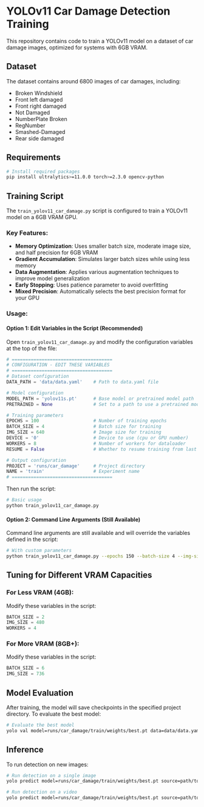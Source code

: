 # YOLOv11 Car Damage Detection Training

This repository contains code to train a YOLOv11 model on a dataset of car damage images, optimized for systems with 6GB VRAM.

## Dataset

The dataset contains around 6800 images of car damages, including:
- Broken Windshield
- Front left damaged
- Front right damaged
- Not Damaged
- NumberPlate Broken
- RegNumber
- Smashed-Damaged
- Rear side damaged

## Requirements

```bash
# Install required packages
pip install ultralytics>=11.0.0 torch>=2.3.0 opencv-python
```

## Training Script

The `train_yolov11_car_damage.py` script is configured to train a YOLOv11 model on a 6GB VRAM GPU.

### Key Features:

- **Memory Optimization**: Uses smaller batch size, moderate image size, and half precision for 6GB VRAM
- **Gradient Accumulation**: Simulates larger batch sizes while using less memory
- **Data Augmentation**: Applies various augmentation techniques to improve model generalization
- **Early Stopping**: Uses patience parameter to avoid overfitting
- **Mixed Precision**: Automatically selects the best precision format for your GPU

### Usage:

#### Option 1: Edit Variables in the Script (Recommended)

Open `train_yolov11_car_damage.py` and modify the configuration variables at the top of the file:

```python
# =====================================
# CONFIGURATION - EDIT THESE VARIABLES
# =====================================
# Dataset configuration
DATA_PATH = 'data/data.yaml'    # Path to data.yaml file

# Model configuration 
MODEL_PATH = 'yolov11s.pt'      # Base model or pretrained model path
PRETRAINED = None               # Set to a path to use a pretrained model instead of MODEL_PATH

# Training parameters
EPOCHS = 100                    # Number of training epochs
BATCH_SIZE = 4                  # Batch size for training
IMG_SIZE = 640                  # Image size for training
DEVICE = '0'                    # Device to use (cpu or GPU number)
WORKERS = 8                     # Number of workers for dataloader
RESUME = False                  # Whether to resume training from last checkpoint

# Output configuration
PROJECT = 'runs/car_damage'     # Project directory
NAME = 'train'                  # Experiment name
# =====================================
```

Then run the script:

```bash
# Basic usage
python train_yolov11_car_damage.py
```

#### Option 2: Command Line Arguments (Still Available)

Command line arguments are still available and will override the variables defined in the script:

```bash
# With custom parameters
python train_yolov11_car_damage.py --epochs 150 --batch-size 4 --img-size 640
```

## Tuning for Different VRAM Capacities

### For Less VRAM (4GB):
Modify these variables in the script:
```python
BATCH_SIZE = 2
IMG_SIZE = 480
WORKERS = 4
```

### For More VRAM (8GB+):
Modify these variables in the script:
```python
BATCH_SIZE = 6
IMG_SIZE = 736
```

## Model Evaluation

After training, the model will save checkpoints in the specified project directory. To evaluate the best model:

```bash
# Evaluate the best model
yolo val model=runs/car_damage/train/weights/best.pt data=data/data.yaml
```

## Inference

To run detection on new images:

```bash
# Run detection on a single image
yolo predict model=runs/car_damage/train/weights/best.pt source=path/to/image.jpg

# Run detection on a video
yolo predict model=runs/car_damage/train/weights/best.pt source=path/to/video.mp4
``` 